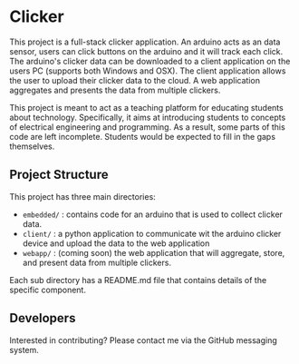 # Clicker

This project is a full-stack clicker application. An arduino acts as an data sensor, users can click buttons on the arduino and it will track each click. The arduino's clicker data can be downloaded to a client application on the users PC (supports both Windows and OSX). The client application allows the user to upload their clicker data to the cloud. A web application aggregates and presents the data from multiple clickers. 

This project is meant to act as a teaching platform for educating students about technology. Specifically, it aims at introducing students to concepts of electrical engineering and programming. As a result, some parts of this code are left incomplete. Students would be expected to fill in the gaps themselves. 

## Project Structure

This project has three main directories: 

* `embedded/` : contains code for an arduino that is used to collect clicker data.
* `client/` : a python application to communicate wit the arduino clicker device and upload the data to the web application
* `webapp/` : (coming soon) the web application that will aggregate, store, and present data from multiple clickers. 

Each sub directory has a README.md file that contains details of the specific component.

## Developers

Interested in contributing? Please contact me via the GitHub messaging system. 
